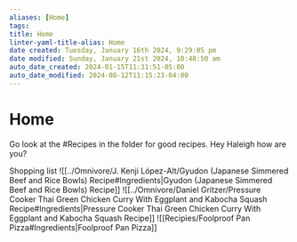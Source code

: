 ```yaml
---
aliases: [Home]
tags: 
title: Home
linter-yaml-title-alias: Home
date created: Tuesday, January 16th 2024, 9:29:05 pm
date modified: Sunday, January 21st 2024, 10:48:50 am
auto_date_created: 2024-01-15T11:31:51-05:00
auto_date_modified: 2024-08-12T11:15:23-04:00
---
```

# Home

Go look at the #Recipes in the folder for good recipes. Hey Haleigh how are you?

Shopping list 
![[../Omnivore/J. Kenji López-Alt/Gyudon (Japanese Simmered Beef and Rice Bowls) Recipe#Ingredients|Gyudon (Japanese Simmered Beef and Rice Bowls) Recipe]]
![[../Omnivore/Daniel Gritzer/Pressure Cooker Thai Green Chicken Curry With Eggplant and Kabocha Squash Recipe#Ingredients|Pressure Cooker Thai Green Chicken Curry With Eggplant and Kabocha Squash Recipe]]
![[Recipies/Foolproof Pan Pizza#Ingredients|Foolproof Pan Pizza]]